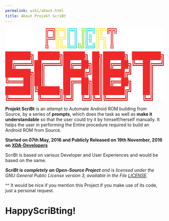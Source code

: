 ```yaml
---
permalink: wiki/about.html
title: About Projekt ScriBt
---
```


<img src="https://github.com/ScriBt/images/raw/master/ScriBtLogo.png" alt="ScriBt Logo" height="230" width="580">

**Projekt ScriBt** is an attempt to Automate Android ROM building from Source, by a series of **prompts**, which does the task as well as **make it understandable** so that the user could try it by himself/herself manually. It helps the user in performing the Entire procedure required to build an Android ROM from Source.

**Started on 07th May, 2016 and Publicly Released on 19th November, 2016 on [XDA-Developers](http://forum.xda-developers.com/chef-central/android/guide-tool-projekt-scribt-v1-33-t3503018)**

ScriBt is based on various Developer and User Experiences and would be based on the same.

_**ScriBt is completely an Open-Source Project** and is licensed under the GNU General Public License version 3, available in the File [LICENSE](https://raw.githubusercontent.com/ScriBt/ScriBt/master/LICENSE)._

^^ It would be nice if you mention this Project if you make use of its code, just a personal request.  
# HappyScriBting!
